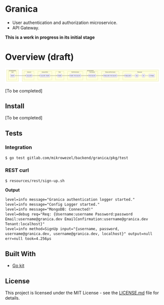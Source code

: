 # Granica

* User authentication and authorization microservice.
* API Gateway.

**This is a work in progress in its initial stage**


# Overview (draft)
[<img src="docs/images/overview.png" width="1200">](docs/overview.md)

[To be completed]


## Install
[To be completed]


## Tests
### Integration
```shell
$ go test gitlab.com/mikrowezel/backend/granica/pkg/test
```

### REST curl
```shell
$ resources/rest/sign-up.sh
```

**Output**
```shell
level=info message="Granica authentication logger started."
level=info message="Config Logger started."
level=info message="MongoDB: Connected!"
level=debug req="Req: {Username:username Password:password Email:username@granica.dev EmailConfirmation:username@granica.dev Tenant:localhost}"
level=info method=SignUp input="{username, password, username@granica.dev, username@granica.dev, localhost}" output=null err=null took=4.256µs
```


## Built With

* [Go kit](https://github.com/go-kit/kit)


## License
This project is licensed under the MIT License - see the [LICENSE.md](https://opensource.org/licenses/MIT) file for details.